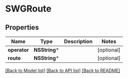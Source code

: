 # SWGRoute

## Properties
Name | Type | Description | Notes
------------ | ------------- | ------------- | -------------
**operator** | **NSString*** |  | [optional] 
**route** | **NSString*** |  | [optional] 

[[Back to Model list]](../README.md#documentation-for-models) [[Back to API list]](../README.md#documentation-for-api-endpoints) [[Back to README]](../README.md)


